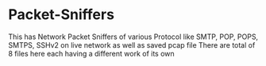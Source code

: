 # Packet-Sniffers
This has Network Packet Sniffers of various Protocol like SMTP, POP, POPS, SMTPS, SSHv2 on live network as well as saved pcap file
 There are total of 8 files here each having a different work of its own
 
